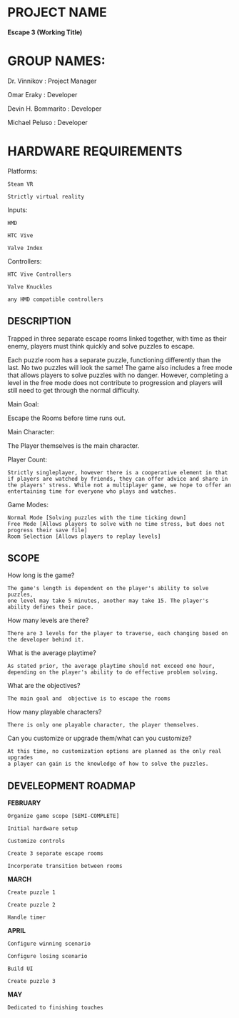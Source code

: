 # PROJECT NAME


**Escape 3 (Working Title)**



# GROUP NAMES:
Dr. Vinnikov : Project Manager

Omar Eraky : Developer

Devin H. Bommarito : Developer

Michael Peluso : Developer





# HARDWARE REQUIREMENTS
Platforms:

    Steam VR

    Strictly virtual reality


Inputs:

    HMD

    HTC Vive

    Valve Index



Controllers:

    HTC Vive Controllers
    
    Valve Knuckles
    
    any HMD compatible controllers


## DESCRIPTION

Trapped in three separate escape rooms linked together, with time as their enemy, players must think quickly and solve puzzles to escape.

Each puzzle room has a separate puzzle, functioning differently than the last. No two puzzles will look the same! The game also includes a free mode that allows players to solve puzzles with no danger. However, completing a level in the free mode does not contribute to progression and players will still need to get through the normal difficulty.


Main Goal:

Escape the Rooms before time runs out.


Main Character: 

The Player themselves is the main character.



Player Count:

    Strictly singleplayer, however there is a cooperative element in that if players are watched by friends, they can offer advice and share in the players' stress. While not a multiplayer game, we hope to offer an entertaining time for everyone who plays and watches.


Game Modes:

    Normal Mode [Solving puzzles with the time ticking down]
    Free Mode [Allows players to solve with no time stress, but does not progress their save file]
    Room Selection [Allows players to replay levels]

## SCOPE

How long is the game? 

    The game's length is dependent on the player's ability to solve puzzles, 
    one level may take 5 minutes, another may take 15. The player's ability defines their pace.


How many levels are there? 

    There are 3 levels for the player to traverse, each changing based on the developer behind it.


What is the average playtime? 
    
    As stated prior, the average playtime should not exceed one hour, 
    depending on the player's ability to do effective problem solving.


What are the objectives? 
    
    The main goal and  objective is to escape the rooms

How many playable characters? 

    There is only one playable character, the player themselves.

Can you customize or upgrade them/what can you customize? 

    At this time, no customization options are planned as the only real upgrades 
    a player can gain is the knowledge of how to solve the puzzles.

## DEVELEOPMENT ROADMAP

**FEBRUARY**
    
    Organize game scope [SEMI-COMPLETE]
    
    Initial hardware setup
    
    Customize controls
    
    Create 3 separate escape rooms 
    
    Incorporate transition between rooms

**MARCH**

    Create puzzle 1
    
    Create puzzle 2
    
    Handle timer

**APRIL**

    Configure winning scenario
    
    Configure losing scenario
    
    Build UI
    
    Create puzzle 3

**MAY**

    Dedicated to finishing touches

